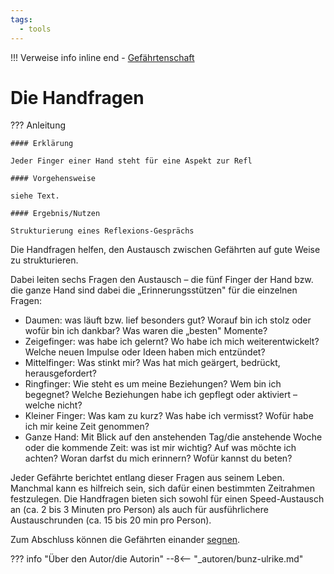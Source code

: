 ```yaml
---
tags:
  - tools
---
```


!!! Verweise info inline end
    - [Gefährtenschaft](../themen/gefaehrtenschaft.md)


# Die Handfragen

??? Anleitung

    #### Erklärung

    Jeder Finger einer Hand steht für eine Aspekt zur Refl

    #### Vorgehensweise

    siehe Text.

    #### Ergebnis/Nutzen

    Strukturierung eines Reflexions-Gesprächs


Die Handfragen helfen, den Austausch zwischen Gefährten auf gute Weise zu strukturieren.

Dabei leiten sechs Fragen den Austausch – die fünf Finger der Hand bzw. die ganze Hand sind dabei die „Erinnerungsstützen" für die einzelnen Fragen:

- Daumen: was läuft bzw. lief besonders gut? Worauf bin ich stolz oder wofür bin ich dankbar? Was waren die „besten" Momente?
- Zeigefinger: was habe ich gelernt? Wo habe ich mich weiterentwickelt? Welche neuen Impulse oder Ideen haben mich entzündet?
- Mittelfinger: Was stinkt mir? Was hat mich geärgert, bedrückt, herausgefordert?
- Ringfinger: Wie steht es um meine Beziehungen? Wem bin ich begegnet? Welche Beziehungen habe ich gepflegt oder aktiviert – welche nicht?
- Kleiner Finger: Was kam zu kurz? Was habe ich vermisst? Wofür habe ich mir keine Zeit genommen?
- Ganze Hand: Mit Blick auf den anstehenden Tag/die anstehende Woche oder die kommende Zeit: was ist mir wichtig? Auf was möchte ich achten? Woran darfst du mich erinnern? Wofür kannst du beten?

Jeder Gefährte berichtet entlang dieser Fragen aus seinem Leben. Manchmal kann es hilfreich sein, sich dafür einen bestimmten Zeitrahmen festzulegen. Die Handfragen bieten sich sowohl für einen Speed-Austausch an (ca. 2 bis 3 Minuten pro Person) als auch für ausführlichere Austauschrunden (ca. 15 bis 20 min pro Person). 

Zum Abschluss können die Gefährten einander [segnen](./segnen.md).

??? info "Über den Autor/die Autorin"
    --8<-- "_autoren/bunz-ulrike.md"